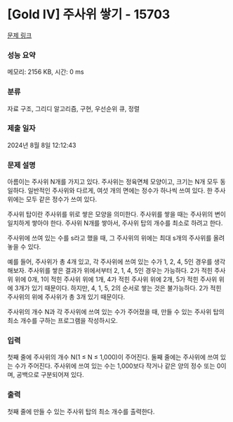 # [Gold IV] 주사위 쌓기 - 15703 

[문제 링크](https://www.acmicpc.net/problem/15703) 

### 성능 요약

메모리: 2156 KB, 시간: 0 ms

### 분류

자료 구조, 그리디 알고리즘, 구현, 우선순위 큐, 정렬

### 제출 일자

2024년 8월 8일 12:12:43

### 문제 설명

<p>아름이는 주사위 N개를 가지고 있다. 주사위는 정육면체 모양이고, 크기는 N개 모두 동일하다. 일반적인 주사위와 다르게, 여섯 개의 면에는 정수가 하나씩 쓰여 있다. 한 주사위에는 모두 같은 정수가 쓰여 있다.</p>

<p>주사위 탑이란 주사위를 위로 쌓은 모양을 의미한다. 주사위를 쌓을 때는 주사위의 변이 일치하게 쌓아야 한다. 주사위 N개를 쌓아서, 주사위 탑의 개수를 최소로 하려고 한다.</p>

<p>주사위에 쓰여 있는 수를 s라고 했을 때, 그 주사위의 위에는 최대 s개의 주사위를 올려놓을 수 있다.</p>

<p>예를 들어, 주사위가 총 4개 있고, 각 주사위에 쓰여 있는 수가 1, 2, 4, 5인 경우를 생각해보자. 주사위를 쌓은 결과가 위에서부터 2, 1, 4, 5인 경우는 가능하다. 2가 적힌 주사위 위에 0개, 1이 적힌 주사위 위에 1개, 4가 적힌 주사위 위에 2개, 5가 적힌 주사위 위에 3개가 있기 때문이다. 하지만, 4, 1, 5, 2의 순서로 쌓는 것은 불가능하다. 2가 적힌 주사위의 위에 주사위가 총 3개 있기 때문이다.</p>

<p>주사위의 개수 N과 각 주사위에 쓰여 있는 수가 주어졌을 때, 만들 수 있는 주사위 탑의 최소 개수를 구하는 프로그램을 작성하시오.</p>

### 입력 

 <p>첫째 줄에 주사위의 개수 N(1 ≤ N ≤ 1,000)이 주어진다. 둘째 줄에는 주사위에 쓰여 있는 수가 주어진다. 주사위에 쓰여 있는 수는 1,000보다 작거나 같은 양의 정수 또는 0이며, 공백으로 구분되어져 있다.</p>

### 출력 

 <p>첫째 줄에 만들 수 있는 주사위 탑의 최소 개수를 출력한다.</p>

